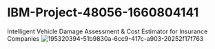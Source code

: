# IBM-Project-48056-1660804141
Intelligent Vehicle Damage Assessment &amp; Cost Estimator for Insurance Companies
![195320394-51b9830a-6cc9-417c-a903-20252f17f763](https://user-images.githubusercontent.com/113879269/196172415-3048de5b-15e7-4d46-94f4-883fccd1fb9b.jpg)
